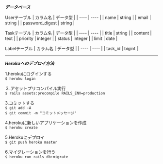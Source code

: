 ***データベース***

Userテーブル
|  カラム名  |  データ型  |
| ---- | ---- |
| name  | string |
| email | string |
| password_digest | string |

Taskテーブル
|  カラム名  |  データ型  |
| ---- | ---- |
| title  | string |
| content | text |
| priority | integer |
| status | integer |
| limit | date |

Labelテーブル
|  カラム名  |  データ型  |
| ---- | ---- |
| task_id | bigint |
  
___
    
***Herokuへのデプロイ方法***
  
1.herokuにログインする  
`$ heroku login`  

２.アセットプリコンパイル実行  
`$ rails assets:precompile RAILS_ENV=production`

3.コミットする  
`$ git add -A  `  
`$ git commit -m "コミットメッセージ"  `

4.herokuに新しいアプリケーションを作成  
`$ heroku create  `
    
5.Herokuにデプロイ  
`$ git push heroku master `
  
6.マイグレーションを行う  
`$ heroku run rails db:migrate `

